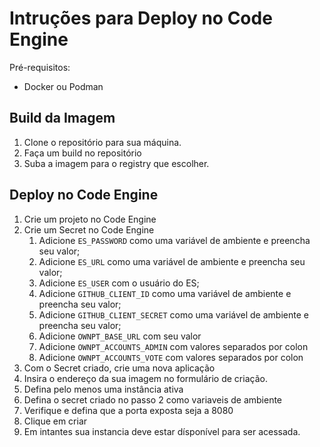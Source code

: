 # Intruções para Deploy no Code Engine

Pré-requisitos:

- Docker ou Podman

## Build da Imagem

1. Clone o repositório para sua máquina.
2. Faça um build no repositório
3. Suba a imagem para o registry que escolher.

## Deploy no Code Engine

1. Crie um projeto no Code Engine
2. Crie um Secret no Code Engine
   1. Adicione `ES_PASSWORD` como uma variável de ambiente e preencha seu valor;
   2. Adicione `ES_URL` como uma variável de ambiente e preencha seu valor;
   3. Adicione `ES_USER` com o usuário do ES;
   3. Adicione `GITHUB_CLIENT_ID` como uma variável de ambiente e preencha seu valor;
   4. Adicione `GITHUB_CLIENT_SECRET` como uma variável de ambiente e preencha seu valor;
   5. Adicione `OWNPT_BASE_URL` com seu valor
   6. Adicione `OWNPT_ACCOUNTS_ADMIN` com valores separados por colon
   7. Adicione `OWNPT_ACCOUNTS_VOTE` com valores separados por colon
3. Com o Secret criado, crie uma nova aplicação
4. Insira o endereço da sua imagem no formulário de criação.
5. Defina pelo menos uma instância ativa
6. Defina o secret criado no passo 2 como variaveis de ambiente
7. Verifique e defina que a porta exposta seja a 8080
8. Clique em criar
9. Em intantes sua instancia deve estar dísponível para ser acessada.
